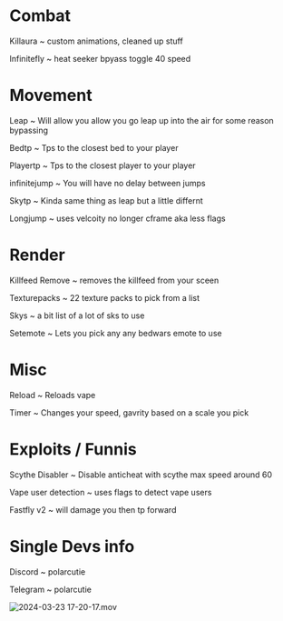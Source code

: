  # Combat

 Killaura ~ custom animations, cleaned up stuff

 Infinitefly ~ heat seeker bpyass toggle 40 speed

 # Movement

Leap ~ Will allow you allow you go leap up into the air for some reason bypassing 

Bedtp ~ Tps to the closest bed to your player

Playertp ~ Tps to the closest player to your player

infinitejump ~ You will have no delay between jumps

Skytp ~ Kinda same thing as leap but a little differnt

Longjump ~ uses velcoity no longer cframe aka less flags

 # Render

Killfeed Remove ~ removes the killfeed from your sceen

Texturepacks ~ 22 texture packs to pick from a list

Skys ~ a bit list of a lot of sks to use

Setemote ~ Lets you pick any any bedwars emote to use

 # Misc

 Reload ~ Reloads vape

 Timer ~ Changes your speed, gavrity based on a scale you pick

 # Exploits  / Funnis

Scythe Disabler ~ Disable anticheat with scythe max speed around 60

Vape user detection ~ uses flags to detect vape users

Fastfly v2 ~ will damage you then tp forward

 # Single Devs info
 
Discord ~ polarcutie

Telegram ~ polarcutie

![2024-03-23 17-20-17.mov](https://github.com/e266cfd65ad46a67fc54b0efd38e40dd/Purple-theme/assets/162806957/a4daea4d-535d-4dc7-b876-d297851959ef)
